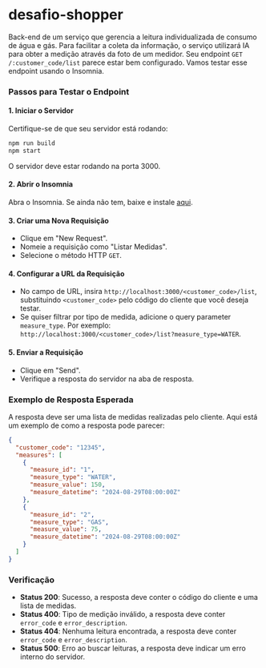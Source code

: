 # desafio-shopper
Back-end de um serviço que gerencia a leitura individualizada de consumo de água e gás. Para facilitar a coleta da informação, o serviço utilizará IA para obter a medição através da foto de um medidor.
Seu endpoint `GET /:customer_code/list` parece estar bem configurado. Vamos testar esse endpoint usando o Insomnia.

### Passos para Testar o Endpoint

#### 1. Iniciar o Servidor
Certifique-se de que seu servidor está rodando:
```bash
npm run build
npm start
```
O servidor deve estar rodando na porta 3000.

#### 2. Abrir o Insomnia
Abra o Insomnia. Se ainda não tem, baixe e instale [aqui](https://insomnia.rest/download).

#### 3. Criar uma Nova Requisição
- Clique em "New Request".
- Nomeie a requisição como "Listar Medidas".
- Selecione o método HTTP `GET`.

#### 4. Configurar a URL da Requisição
- No campo de URL, insira `http://localhost:3000/<customer_code>/list`, substituindo `<customer_code>` pelo código do cliente que você deseja testar.
- Se quiser filtrar por tipo de medida, adicione o query parameter `measure_type`. Por exemplo: `http://localhost:3000/<customer_code>/list?measure_type=WATER`.

#### 5. Enviar a Requisição
- Clique em "Send".
- Verifique a resposta do servidor na aba de resposta.

### Exemplo de Resposta Esperada
A resposta deve ser uma lista de medidas realizadas pelo cliente. Aqui está um exemplo de como a resposta pode parecer:
```json
{
  "customer_code": "12345",
  "measures": [
    {
      "measure_id": "1",
      "measure_type": "WATER",
      "measure_value": 150,
      "measure_datetime": "2024-08-29T08:00:00Z"
    },
    {
      "measure_id": "2",
      "measure_type": "GAS",
      "measure_value": 75,
      "measure_datetime": "2024-08-29T08:00:00Z"
    }
  ]
}
```

### Verificação
- **Status 200**: Sucesso, a resposta deve conter o código do cliente e uma lista de medidas.
- **Status 400**: Tipo de medição inválido, a resposta deve conter `error_code` e `error_description`.
- **Status 404**: Nenhuma leitura encontrada, a resposta deve conter `error_code` e `error_description`.
- **Status 500**: Erro ao buscar leituras, a resposta deve indicar um erro interno do servidor.
